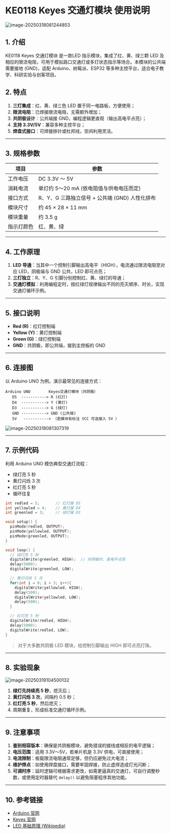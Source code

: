 # KE0118 Keyes 交通灯模块 使用说明

![image-20250318081244853](media/image-20250318081244853.png)

## 1. 介绍  
KE0118 Keyes 交通灯模块 是一款LED 指示模块，集成了红、黄、绿三颗 LED 及相应的限流电阻，可用于模拟路口交通灯或多灯状态指示等场合。本模块的公共端需要接地 (GND)，适配 Arduino、树莓派、ESP32 等多种主控平台，适合电子教学、科研实验与创客项目。

## 2. 特点

1. **三灯集成**：红、黄、绿三色 LED 置于同一电路板，方便使用；  
2. **限流电阻**：已焊接限流电阻，无需额外增加；  
3. **共阴极设计**：公共端接 GND，编程逻辑更直观（输出高电平点亮）；  
4. **支持 3.3V/5V**：兼容多种主控平台；  
5. **焊盘式接口**：可焊接排针或杜邦线，空间利用灵活。

---

## 3. 规格参数  
| 项目         | 参数                                   |
|--------------|----------------------------------------|
| 工作电压      | DC 3.3V ～ 5V                           |
| 消耗电流      | 单灯约 5～20 mA (依电阻值与供电电压而定)   |
| 接口方式      | R、Y、G 三路独立信号 + 公共端 (GND) 人性化排布 |
| 模块尺寸      | 约 45 × 28 × 11 mm                       |
| 模块重量      | 约 3.5 g                                 |
| 指示灯颜色    | 红、黄、绿                               |

---

## 4. 工作原理  
1. **LED 导通**：当其中一个控制引脚输出高电平（HIGH），电流通过限流电阻至对应 LED，阴极端与 GND 公共，LED 即可点亮；  
2. **三灯独立**：R、Y、G 引脚分别控制红、黄、绿灯的导通；  
3. **交通灯模拟**：利用编程定时，按红绿灯规律输出不同的亮灭顺序、时长，实现交通灯循环示例。

---

## 5. 接口说明  
- **Red (R)**：红灯控制端  
- **Yellow (Y)**：黄灯控制端  
- **Green (G)**：绿灯控制端  
- **GND**：共阴极，即公共端，接到主控板的 GND  

---

## 6. 连接图  
以 Arduino UNO 为例，演示最常见的连接方式：  

```
Arduino UNO        Keyes交通灯模块（共阴极）
   D5  -----------> R (红灯)
   D4  -----------> Y (黄灯)
   D3  -----------> G (绿灯)
   GND -----------> GND (公共端)
   5V   -----------> （若模块有标注 VCC 可选接入 5V ）
```

![image-20250318081307319](media/image-20250318081307319.png)

---

## 7. 示例代码

利用 Arduino UNO 模仿典型交通灯流程：  
- 绿灯亮 5 秒  
- 黄灯闪烁 3 次  
- 红灯亮 5 秒  
- 循环往复

```cpp
int redled = 5;       // 红灯接 D5
int yellowled = 4;    // 黄灯接 D4
int greenled = 3;     // 绿灯接 D3

void setup() {
  pinMode(redled, OUTPUT);
  pinMode(yellowled, OUTPUT);
  pinMode(greenled, OUTPUT);
}

void loop() {
  // 绿灯亮 5 秒
  digitalWrite(greenled, HIGH);  // 共阴极时，高电平点亮
  delay(5000);
  digitalWrite(greenled, LOW);

  // 黄灯闪烁 3 次
  for(int i = 0; i < 3; i++){
    digitalWrite(yellowled, HIGH);
    delay(500);
    digitalWrite(yellowled, LOW);
    delay(500);
  }

  // 红灯亮 5 秒
  digitalWrite(redled, HIGH);
  delay(5000);
  digitalWrite(redled, LOW);
}
```

> 对于大多数共阴极 LED 模块，给控制引脚输出 HIGH 即可点亮灯珠。

---

## 8. 实验现象

![image-20250319104500132](media/image-20250319104500132.png)

1. **绿灯先持续亮 5 秒**，熄灭后；  
2. **黄灯闪烁 3 次**，间隔约 0.5 秒；  
3. **红灯亮 5 秒**，然后熄灭；  
4. 周期重复，形成标准交通灯循环示例。

---

## 9. 注意事项  
1. **鉴别相容版本**：确保是共阴极模块，避免错误的接线或相反的电平逻辑；  
2. **电压范围**：适用 3.3V～5V，若单片机是 3.3V 供电，可直接使用；  
3. **电流限制**：板载限流电阻通常足够，但仍应避免过大电流；  
4. **维护焊点**：如使用焊盘接口，需要牢固焊接，防止虚焊造成灯光闪断；  
5. **可调时序**：延时逻辑可根据需求更改，如需更逼真的交通灯，可自行调整秒数，或使用定时器替代 `delay()` 以避免阻塞程序其他功能。

---

## 10. 参考链接  
- [Arduino 官网](https://www.arduino.cc/)  
- [Keyes 官网](http://www.keyes-robot.com/)  
- [LED 基础原理 (Wikipedia)](https://en.wikipedia.org/wiki/Light-emitting_diode)  